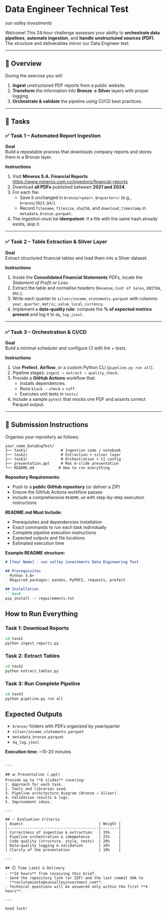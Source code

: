 # Data Engineer Technical Test  
*sun valley investments*

Welcome! This 24‑hour challenge assesses your ability to **orchestrate data pipelines**, **automate ingestion**, and **handle unstructured sources (PDF)**.  
The structure and deliverables mirror our Data Engineer test.

---

## 📌 Overview  
During the exercise you will:
1. **Ingest** unstructured PDF reports from a public website.  
2. **Transform** the information into **Bronze → Silver** layers with proper logging.  
3. **Orchestrate & validate** the pipeline using CI/CD best practices.

---

## 📂 Tasks  

### ✅ Task 1 – Automated Report Ingestion  
**Goal**  
Build a repeatable process that downloads company reports and stores them in a Bronze layer.

**Instructions**
1. Visit **Mineros S.A. Financial Reports**  
   <https://www.mineros.com.co/investors/financial-reports>  
2. Download **all PDFs** published between **2021 and 2024**.  
3. For each file:  
   - Save it unchanged in `bronze/<year>_Q<quarter>/` (e.g., `bronze/2023_Q4/`).  
   - Record `filename`, `filesize`, `sha256`, and `download_timestamp` in `metadata_bronze.parquet`.  
4. The ingestion must be **idempotent**: if a file with the same hash already exists, skip it.

---

### ✅ Task 2 – Table Extraction & Silver Layer  
**Goal**  
Extract structured financial tables and load them into a Silver dataset.

**Instructions**
1. Inside the **Consolidated Financial Statements** PDFs, locate the *Statement of Profit or Loss*.  
2. Extract the table and normalise headers (`Revenue`, `Cost of Sales`, `EBITDA`, etc.).  
3. Write each quarter to `silver/income_statements.parquet` with columns:  
   `year`, `quarter`, `metric`, `value_local`, `currency`.  
4. Implement a **data‑quality rule**: compute the **% of expected metrics present** and log it to `dq_log.jsonl`.

---

### ✅ Task 3 – Orchestration & CI/CD  
**Goal**  
Build a minimal scheduler and configure CI with lint + tests.

**Instructions**
1. Use **Prefect**, **Airflow**, or a custom Python CLI (`pipeline.py run all`).  
2. Pipeline stages: `ingest → extract → quality_check`.  
3. Provide a **GitHub Actions** workflow that:  
   - Installs dependencies.  
   - Runs `black --check` + `ruff`.  
   - Executes unit tests in `tests/`.  
4. Include a sample `pytest` that mocks one PDF and asserts correct Parquet output.

---

## 🚚 Submission Instructions  

Organise your repository as follows:

```
your_name_DataEngTest/
├── task1/               # Ingestion code / notebook
├── task2/               # Extraction + silver layer
├── task3/               # Orchestration + CI config
├── presentation.ppt     # Max 6-slide presentation
└── README.md           # How to run everything
```

**Repository Requirements:**
- Push to a **public GitHub repository** (or deliver a ZIP)
- Ensure the GitHub Actions workflow passes
- Include a comprehensive `README.md` with step-by-step execution instructions

**README.md Must Include:**
- Prerequisites and dependencies installation
- Exact commands to run each task individually
- Complete pipeline execution instructions
- Expected outputs and file locations
- Estimated execution time

**Example README structure:**
```markdown
# [Your Name] - sun valley investments Data Engineering Test

## Prerequisites
- Python 3.8+
- Required packages: pandas, PyPDF2, requests, prefect

## Installation
```bash
pip install -r requirements.txt
```

## How to Run Everything

### Task 1: Download Reports
```bash
cd task1
python ingest_reports.py
```

### Task 2: Extract Tables  
```bash
cd task2
python extract_tables.py
```

### Task 3: Run Complete Pipeline
```bash
cd task3
python pipeline.py run all
```

## Expected Outputs
- `bronze/` folders with PDFs organized by year/quarter
- `silver/income_statements.parquet`
- `metadata_bronze.parquet`
- `dq_log.jsonl`

**Execution time**: ~15-20 minutes
```

---

## 📊 Presentation (.ppt)
Provide up to **6 slides** covering:
1. Approach for each task.  
2. Tools and libraries used.  
3. Pipeline architecture diagram (Bronze → Silver).  
4. Validation results & logs.  
5. Improvement ideas.

---

## ✅ Evaluation Criteria  
| Aspect                                  | Weight |
|-----------------------------------------|--------|
| Correctness of ingestion & extraction   | 35%    |
| Pipeline orchestration & idempotence    | 25%    |
| Code quality (structure, style, tests)  | 20%    |
| Data‑quality logging & validation       | 10%    |
| Clarity of the presentation             | 10%    |

---

## ⏱️ Time Limit & Delivery
- **24 hours** from receiving this brief.  
- Send the repository link (or ZIP) and the last commit SHA to  
  **reclutamiento@sunvalleyinvestment.com**.  
- Technical questions will be answered only within the first **4 hours**.

---

Good luck!

